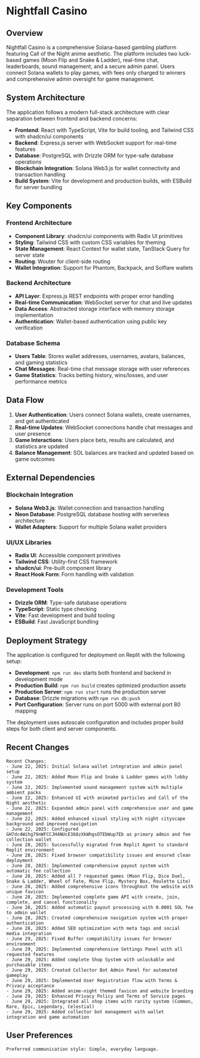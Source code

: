 # Nightfall Casino

## Overview

Nightfall Casino is a comprehensive Solana-based gambling platform featuring Call of the Night anime aesthetic. The platform includes two luck-based games (Moon Flip and Snake & Ladder), real-time chat, leaderboards, sound management, and a secure admin panel. Users connect Solana wallets to play games, with fees only charged to winners and comprehensive admin oversight for game management.

## System Architecture

The application follows a modern full-stack architecture with clear separation between frontend and backend concerns:

- **Frontend**: React with TypeScript, Vite for build tooling, and Tailwind CSS with shadcn/ui components
- **Backend**: Express.js server with WebSocket support for real-time features
- **Database**: PostgreSQL with Drizzle ORM for type-safe database operations
- **Blockchain Integration**: Solana Web3.js for wallet connectivity and transaction handling
- **Build System**: Vite for development and production builds, with ESBuild for server bundling

## Key Components

### Frontend Architecture
- **Component Library**: shadcn/ui components with Radix UI primitives
- **Styling**: Tailwind CSS with custom CSS variables for theming
- **State Management**: React Context for wallet state, TanStack Query for server state
- **Routing**: Wouter for client-side routing
- **Wallet Integration**: Support for Phantom, Backpack, and Solflare wallets

### Backend Architecture
- **API Layer**: Express.js REST endpoints with proper error handling
- **Real-time Communication**: WebSocket server for chat and live updates
- **Data Access**: Abstracted storage interface with memory storage implementation
- **Authentication**: Wallet-based authentication using public key verification

### Database Schema
- **Users Table**: Stores wallet addresses, usernames, avatars, balances, and gaming statistics
- **Chat Messages**: Real-time chat message storage with user references
- **Game Statistics**: Tracks betting history, wins/losses, and user performance metrics

## Data Flow

1. **User Authentication**: Users connect Solana wallets, create usernames, and get authenticated
2. **Real-time Updates**: WebSocket connections handle chat messages and user presence
3. **Game Interactions**: Users place bets, results are calculated, and statistics are updated
4. **Balance Management**: SOL balances are tracked and updated based on game outcomes

## External Dependencies

### Blockchain Integration
- **Solana Web3.js**: Wallet connection and transaction handling
- **Neon Database**: PostgreSQL database hosting with serverless architecture
- **Wallet Adapters**: Support for multiple Solana wallet providers

### UI/UX Libraries
- **Radix UI**: Accessible component primitives
- **Tailwind CSS**: Utility-first CSS framework
- **shadcn/ui**: Pre-built component library
- **React Hook Form**: Form handling with validation

### Development Tools
- **Drizzle ORM**: Type-safe database operations
- **TypeScript**: Static type checking
- **Vite**: Fast development and build tooling
- **ESBuild**: Fast JavaScript bundling

## Deployment Strategy

The application is configured for deployment on Replit with the following setup:

- **Development**: `npm run dev` starts both frontend and backend in development mode
- **Production Build**: `npm run build` creates optimized production assets
- **Production Server**: `npm run start` runs the production server
- **Database**: Drizzle migrations with `npm run db:push`
- **Port Configuration**: Server runs on port 5000 with external port 80 mapping

The deployment uses autoscale configuration and includes proper build steps for both client and server components.

## Recent Changes

```
Recent Changes:
- June 22, 2025: Initial Solana wallet integration and admin panel setup
- June 22, 2025: Added Moon Flip and Snake & Ladder games with lobby system
- June 22, 2025: Implemented sound management system with multiple ambient packs
- June 22, 2025: Enhanced UI with animated particles and Call of the Night aesthetic
- June 22, 2025: Expanded admin panel with comprehensive user and game management
- June 22, 2025: Added enhanced visual styling with night cityscape background and improved navigation
- June 22, 2025: Configured GH7dc4Wihg79nWFCCJH4NUcE368zXkWhgsDTEbWup7Eb as primary admin and fee collection wallet
- June 28, 2025: Successfully migrated from Replit Agent to standard Replit environment
- June 28, 2025: Fixed browser compatibility issues and ensured clean deployment
- June 28, 2025: Implemented comprehensive payout system with automatic fee collection
- June 28, 2025: Added all 7 requested games (Moon Flip, Dice Duel, Snake & Ladder, Wheel of Fate, Mine Flip, Mystery Box, Roulette Lite)
- June 28, 2025: Added comprehensive icons throughout the website with unique favicon
- June 28, 2025: Implemented complete game API with create, join, complete, and cancel functionality
- June 28, 2025: Added automatic payout processing with 0.0001 SOL fee to admin wallet
- June 28, 2025: Created comprehensive navigation system with proper authentication
- June 28, 2025: Added SEO optimization with meta tags and social media integration
- June 29, 2025: Fixed Buffer compatibility issues for browser environment
- June 29, 2025: Implemented comprehensive Settings Panel with all requested features
- June 29, 2025: Added complete Shop System with unlockable and purchasable items
- June 29, 2025: Created Collector Bot Admin Panel for automated gameplay
- June 29, 2025: Implemented User Registration flow with Terms & Privacy acceptance
- June 29, 2025: Added anime-night themed favicon and website branding
- June 29, 2025: Enhanced Privacy Policy and Terms of Service pages
- June 29, 2025: Integrated all shop items with rarity system (Common, Rare, Epic, Legendary, Celestial)
- June 29, 2025: Added collector bot management with wallet integration and game automation
```

## User Preferences

```
Preferred communication style: Simple, everyday language.
```